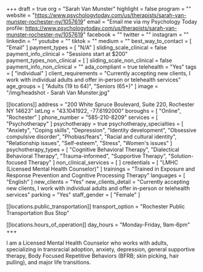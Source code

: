 +++
draft = true
org = "Sarah Van Munster"
highlight = false
program = ""
website = "https://www.psychologytoday.com/us/therapists/sarah-van-munster-rochester-ny/1057619"
email = "Email me via my Psychology Today profile: https://www.psychologytoday.com/us/therapists/sarah-van-munster-rochester-ny/1057619"
facebook = ""
twitter = ""
instagram = ""
linkedin = ""
youtube = ""
tiktok = ""
medium = ""
best_way_to_contact = [ "Email" ]
payment_types = [ "N/A" ]
sliding_scale_clinical = false
payment_info_clinical = "Sessions start at $200"
payment_types_non_clinical = [ ]
sliding_scale_non_clinical = false
payment_info_non_clinical = ""
ada_compliant = true
telehealth = "Yes"
tags = [ "individual" ]
client_requirements = "Currently accepting new clients, I work with individual adults and offer in-person or telehealth services"
age_groups = [ "Adults (19 to 64)", "Seniors (65+)" ]
image = "/img/headshot - Sarah Van Munster.jpg"

[[locations]]
address = "200 White Spruce Boulevard, Suite 220, Rochester NY 14623"
latLng = "43.1041922, -77.6192000"
boroughs = [ "Online", "Rochester" ]
phone_number = "585-210-8209"
services = [ "Psychotherapy" ]
psychotherapy = true
psychotherapy_specialties = [
  "Anxiety",
  "Coping skills",
  "Depression",
  "Identity development",
  "Obsessive compulsive disorder",
  "Phobias/fears",
  "Racial and cultural identity",
  "Relationship issues",
  "Self-esteem",
  "Stress",
  "Women's issues"
]
psychotherapy_types = [
  "Cognitive Behavioral Therapy",
  "Dialectical Behavioral Therapy",
  "Trauma-informed",
  "Supportive Therapy",
  "Solution-focused Therapy"
]
non_clinical_services = [ ]
credentials = [ "LMHC (Licensed Mental Health Counselor)" ]
trainings = "Trained in Exposure and Response Prevention and Cognitive Processing Therapy"
languages = [ "English" ]
new_clients = "Yes"
new_clients_detail = "Currently accepting new clients, I work with individual adults and offer in-person or telehealth services"
parking = "Yes"
staff_gender = [ "Female" ]

  [[locations.public_transportation]]
  transport_option = "Rochester Public Transportation Bus Stop"

  [[locations.hours_of_operation]]
  day_hours = "Monday-Friday, 9am-6pm"
+++

I am a Licensed Mental Health Counselor who works with adults, specializing in transracial adoption, anxiety, depression, general supportive therapy, Body Focused Repetitive Behaviors (BFRB; skin picking, hair pulling), and major life transitions. 

